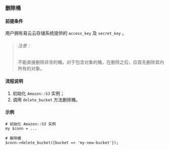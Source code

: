 ### 删除桶
#### 前提条件
用户拥有易云云存储系统提供的 `access_key` 及 `secret_key` 。
> ###### 注意：
> 不能直接删除非空的桶。对于包含对象的桶，在删除之后，应首先删除其内所有的对象。

#### 流程说明
1. 初始化 `Amazon::S3` 实例；
2. 调用 `delete_bucket` 方法删除桶。

#### 示例
```
# 初始化 Amazon::S3 实例
my $conn = ...

# 删除桶
$conn->delete_bucket({bucket => 'my-new-bucket'});
```
